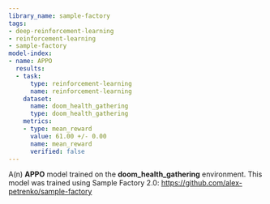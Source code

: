 ```yaml
---
library_name: sample-factory
tags:
- deep-reinforcement-learning
- reinforcement-learning
- sample-factory
model-index:
- name: APPO
  results:
  - task:
      type: reinforcement-learning
      name: reinforcement-learning
    dataset:
      name: doom_health_gathering
      type: doom_health_gathering
    metrics:
    - type: mean_reward
      value: 61.00 +/- 0.00
      name: mean_reward
      verified: false
---
```


A(n) **APPO** model trained on the **doom_health_gathering** environment.
This model was trained using Sample Factory 2.0: https://github.com/alex-petrenko/sample-factory
    